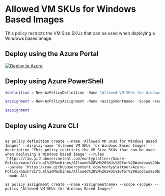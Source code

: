 # Allowed VM SKUs for Windows Based Images

This policy restricts the VM Size SKUs that can be used when deploying a Windows based image.

## Deploy using the Azure Portal

[![Deploy to Azure](http://azuredeploy.net/deploybutton.png)](https://portal.azure.com/#blade/Microsoft_Azure_Policy/CreatePolicyDefinitionBlade/uri/https%3A%2F%2Fraw.githubusercontent.com%2Fmontyplattner%2FAzure-Policy%2Fmain%2FVirtual%2520Machines%2FAllowed%2520VM%2520SKUs%2520for%2520Windows%2520based%2520Images%2Fazurepolicy.json)

## Deploy using Azure PowerShell

````powershell
$definition = New-AzPolicyDefinition -Name "Allowed VM SKUs for Windows Based Images" -DisplayName "Allowed VM SKUs for Windows Based Images" -description "This policy restricts the VM Size SKUs that can be used when deploying a Windows based image" -Policy 'https://raw.githubusercontent.com/montyplattner/Azure-Policy/main/Virtual%20Machines/Allowed%20VM%20SKUs%20for%20Windows%20based%20Images/azurepolicy.parameters.json' -Parameter 'https://raw.githubusercontent.com/montyplattner/Azure-Policy/main/Virtual%20Machines/Allowed%20VM%20SKUs%20for%20Windows%20based%20Images/azurepolicy.parameters.json' -Mode All

$assignment = New-AzPolicyAssignment -Name <assignmentname> -Scope <scope>  -PolicyDefinition $definition

$assignment 
````

## Deploy using Azure CLI

````cli

az policy definition create --name 'Allowed VM SKUs for Windows Based Images' --display-name 'Allowed VM SKUs for Windows Based Images' --description 'This policy restricts the VM Size SKUs that can be used when deploying a Windows based image' --rules 'https://raw.githubusercontent.com/montyplattner/Azure-Policy/main/Virtual%20Machines/Allowed%20VM%20SKUs%20for%20Windows%20based%20Images/azurepolicy.parameters.json' --params 'https://raw.githubusercontent.com/montyplattner/Azure-Policy/main/Virtual%20Machines/Allowed%20VM%20SKUs%20for%20Windows%20based%20Images/azurepolicy.parameters.json' --mode All

az policy assignment create --name <assignmentname> --scope <scope> --policy "Allowed VM SKUs for Windows Based Images" 

````